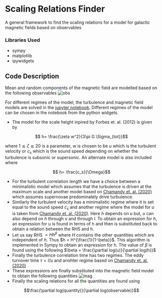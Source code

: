 # Scaling Relations Finder
A general framework to find the scaling relations for a model for galactic magnetic fields based on observables
### Libraries Used
* sympy
* matplotlib
* ipywidgets
## Code Description
Mean and random components of the magnetic field are modelled based on the following observables
![obs](https://github.com/Rnazx/Scaling-Relations/assets/42196798/bb3e29fe-9bc9-4374-876b-fe5da0455514)

For different regimes of the model, the turbulence and magnetic field models are solved in the [jupyter notebook](https://github.com/Rnazx/Scaling-Relations/blob/master/scaling_relations.ipynb). Different regimes of the model can be chosen in the notebook from the python widgets. 
* The model for the scale height inpired by Forbes et. al. (2012) is given by
```math
  h= \frac{\zeta w^2}{3\pi G \Sigma_{tot}}
```
where $1\lesssim\zeta\lesssim20$ is a parameter, $`w`$ is chosen to be $`u`$ which is the turbulent velocity or $`c_s`$ which is the sound speed depending on whether the turbulence is subsonic or supersonic.
An alternate model is also included where 
```math
  h= \frac{c_s}{\Omega}
```
* For the turbulent correlation length we have a choice between a minimalistic model which assumes that the turbulence is driven at the maximum scale and another model based on [Chamandy et. al. (2020)](https://arxiv.org/abs/2007.14159) which assumes supernovae predominately drive turbulence.
*  Similarly the turbulent velocity has a minimalistic regime where it is set equal to the sound speed $`c_s`$ and another regime where the model for $`u`$ is taken from [Chamandy et. al. (2020)](https://arxiv.org/abs/2007.14159). Here $`h`$ depends on $`u`$ but, 
$`u`$ can also depend on $`h`$ through $\nu$ and through $`l`$. To obtain an expression for $`h`$, an expression for u is found in terms of h and then is substituted back to obtain a relation between the RHS and h. 
* Let us say RHS $=Hh^\beta$ where $H$ contains the other quantities which are independent of $`h`$. Thus $h = H^{\frac{1}{1-\beta}}$. This algorithm is implemented in Sympy to obtain an expression for h. The value of $\beta$ is found using the following $`\beta = \frac{\partial log(u)}{\partial log(h)}`$
* Finally the turbulence correlation time has two regimes. The eddy turnover time $`\tau = l/u`$ and anohter regime based on [Chamandy et. al. (2020)](https://arxiv.org/abs/2007.14159)
* These expressions are finally substituted into the magnetic field model to obtain the following quantities
 ![mag](https://github.com/Rnazx/Scaling-Relations/assets/42196798/2abb8bf5-9a63-4916-9846-ff2a17305ef5)
* Finally the scaling relations for all the quantities are found using 
```math
\frac{\partial log(quantity)}{\partial log(observable)}
```
